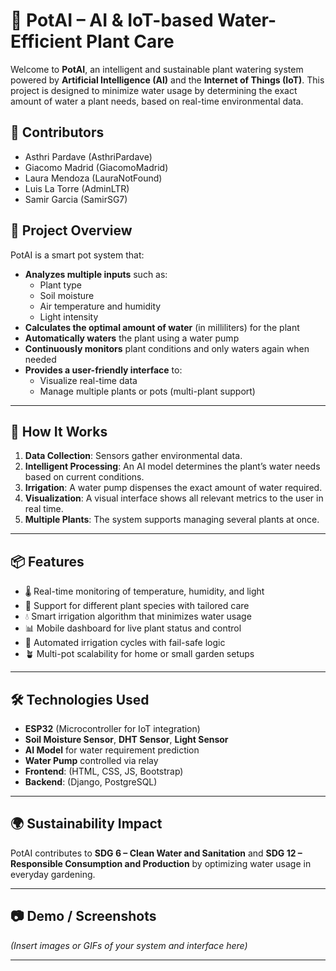 # 🌱 PotAI – AI & IoT-based Water-Efficient Plant Care

Welcome to **PotAI**, an intelligent and sustainable plant watering system powered by **Artificial Intelligence (AI)** and the **Internet of Things (IoT)**. This project is designed to minimize water usage by determining the exact amount of water a plant needs, based on real-time environmental data.

## 👥 Contributors

- Asthri Pardave (AsthriPardave)
- Giacomo Madrid (GiacomoMadrid)
- Laura Mendoza (LauraNotFound)
- Luis La Torre (AdminLTR)
- Samir Garcia (SamirSG7)

## 🚀 Project Overview

PotAI is a smart pot system that:

- **Analyzes multiple inputs** such as:
  - Plant type
  - Soil moisture
  - Air temperature and humidity
  - Light intensity
- **Calculates the optimal amount of water** (in milliliters) for the plant
- **Automatically waters** the plant using a water pump
- **Continuously monitors** plant conditions and only waters again when needed
- **Provides a user-friendly interface** to:
  - Visualize real-time data
  - Manage multiple plants or pots (multi-plant support)

---

## 🧠 How It Works

1. **Data Collection**: Sensors gather environmental data.
2. **Intelligent Processing**: An AI model determines the plant’s water needs based on current conditions.
3. **Irrigation**: A water pump dispenses the exact amount of water required.
4. **Visualization**: A visual interface shows all relevant metrics to the user in real time.
5. **Multiple Plants**: The system supports managing several plants at once.

---

## 📦 Features

- 🌡️ Real-time monitoring of temperature, humidity, and light
- 🌱 Support for different plant species with tailored care
- 💧 Smart irrigation algorithm that minimizes water usage
- 📊 Mobile dashboard for live plant status and control
- 🔁 Automated irrigation cycles with fail-safe logic
- 🪴 Multi-pot scalability for home or small garden setups

---

## 🛠️ Technologies Used

- **ESP32** (Microcontroller for IoT integration)
- **Soil Moisture Sensor**, **DHT Sensor**, **Light Sensor**
- **AI Model** for water requirement prediction
- **Water Pump** controlled via relay
- **Frontend**: (HTML, CSS, JS, Bootstrap)
- **Backend**: (Django, PostgreSQL)

---

## 🌍 Sustainability Impact

PotAI contributes to **SDG 6 – Clean Water and Sanitation** and **SDG 12 – Responsible Consumption and Production** by optimizing water usage in everyday gardening.

---

## 📷 Demo / Screenshots

*(Insert images or GIFs of your system and interface here)*

---
